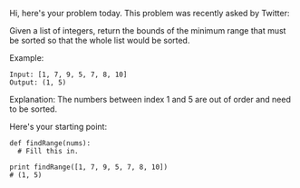 Hi, here's your problem today. This problem was recently asked by Twitter:

Given a list of integers, return the bounds of the minimum range that must be sorted so that the whole list would be sorted.

Example:
```
Input: [1, 7, 9, 5, 7, 8, 10]
Output: (1, 5)
```
Explanation:
The numbers between index 1 and 5 are out of order and need to be sorted.

Here's your starting point:
```
def findRange(nums):
  # Fill this in.

print findRange([1, 7, 9, 5, 7, 8, 10])
# (1, 5)
```
